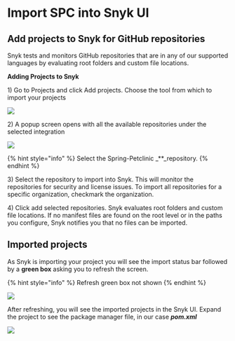 # Import SPC into Snyk UI

## **Add projects to Snyk for GitHub repositories**

Snyk tests and monitors GitHub repositories that are in any of our supported languages by evaluating root folders and custom file locations.

**Adding Projects to Snyk**

1\) Go to Projects and click Add projects. Choose the tool from which to import your projects

![](https://github.com/snyk/user-docs/tree/695c746d1b207ffdf923b84e4590d31b29e2cc73/docs/.gitbook/assets/project_import.png)

2\) A popup screen opens with all the available repositories under the selected integration

![](https://github.com/snyk/user-docs/tree/695c746d1b207ffdf923b84e4590d31b29e2cc73/docs/.gitbook/assets/select_repo.png)

{% hint style="info" %}
Select the Spring-Petclinic \_\*\*\_repository.
{% endhint %}

3\) Select the repository to import into Snyk. This will monitor the repositories for security and license issues. To import all repositories for a specific organization, checkmark the organization.

4\) Click add selected repositories. Snyk evaluates root folders and custom file locations. If no manifest files are found on the root level or in the paths you configure, Snyk notifies you that no files can be imported.

## Imported projects

As Snyk is importing your project you will see the import status bar followed by a **green box** asking you to refresh the screen.

{% hint style="info" %}
Refresh green box not shown
{% endhint %}

![](https://github.com/snyk/user-docs/tree/695c746d1b207ffdf923b84e4590d31b29e2cc73/docs/.gitbook/assets/import_bar.png)

After refreshing, you will see the imported projects in the Snyk UI. Expand the project to see the package manager file, in our case _**pom.xml**_

![](https://github.com/snyk/user-docs/tree/695c746d1b207ffdf923b84e4590d31b29e2cc73/docs/.gitbook/assets/screen-shot-2020-08-21-at-4.43.05-pm%20%281%29.png)

